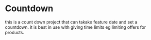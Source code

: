 # Countdown
this is a count down project that can takake feature date and set a countdown. it is best in use with giving time limits eg limiting offers for products.